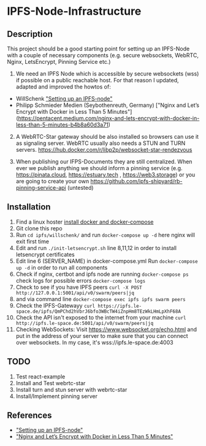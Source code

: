 # IPFS-Node-Infrastructure
## Description

This project should be a good starting point for setting up an IPFS-Node with a couple of necessary components (e.g. secure websockets, WebRTC, Nginx, LetsEncrypt, Pinning Service etc.)

1. We need an IPFS Node which is accessible by secure websockets (wss) if possible on a public reachable host. For that reason I updated, adapted and improved the howtos of: 
- WillSchenk ["Setting up an IPFS-node"](https://willschenk.com/articles/2019/setting_up_an_ipfs_node/) 
- Philipp Schmieder Medien (Seybothenreuth, Germany) ["Nginx and Let’s Encrypt with Docker in Less Than 5 Minutes"]  (https://pentacent.medium.com/nginx-and-lets-encrypt-with-docker-in-less-than-5-minutes-b4b8a60d3a71)

2. A WebRTC-Star gateway should be also installed so browsers can use it as signaling server. WebRTC usually also needs a STUN and TURN servers. https://hub.docker.com/r/libp2p/websocket-star-rendezvous

3. When publishing our IFPS-Documents they are still centralized. When ever we publish anything we should inform a pinning service (e.g. https://pinata.cloud, https://estuary.tech , https://web3.storage) or you are going to create your own https://github.com/ipfs-shipyard/rb-pinning-service-api (untested)

##  Installation
1. Find a linux hoster [install docker and docker-compose](https://docs.docker.com/engine/install/ubuntu/) 
2. Git clone this repo
3. Run ``cd ipfs/willschenk/`` and run ```docker-compose up -d``` here nginx will exit first time 
4. Edit and run ``./init-letsencrypt.sh`` line 8,11,12 in order to install letsencrypt certificates
5. Edit line 6 (SERVER_NAME) in docker-compose.yml Run ```docker-compose up -d``` in order to run all components
6. Check if nginx, certbot and ipfs node are running ```docker-compose ps``` check logs for possible errors ```docker-compose logs```
7. Check to see if you have IPFS peers ```curl -X POST http://127.0.0.1:5001/api/v0/swarm/peers|jq```
8. and via command line ```docker-compose exec ipfs ipfs swarm peers```
9. Check the IPFS-Gatewayy ```curl https://ipfs.le-space.de/ipfs/QmPChd2hVbrJ6bfo3WBcTW4iZnpHm8TEzWkLHmLpXhF68A```
10. Check the API isn't exposed to the internet from your machine ```curl http://ipfs.le-space.de:5001/api/v0/swarm/peers|jq```
11. Checking WebSockets: Visit https://www.websocket.org/echo.html and put in the address of your server to make sure that you can connect over websockets. In my case, it's wss://ipfs.le-space.de:4003

## TODO 
1. Test react-example
2. Install and Test webrtc-star
3. Install turn and stun server with webrtc-star
4. Install/Implement pinning server 

## References 
- ["Setting up an IPFS-node"](https://willschenk.com/articles/2019/setting_up_an_ipfs_node/) 
- ["Nginx and Let’s Encrypt with Docker in Less Than 5 Minutes"](https://pentacent.medium.com/nginx-and-lets-encrypt-with-docker-in-less-than-5-minutes-b4b8a60d3a71)
